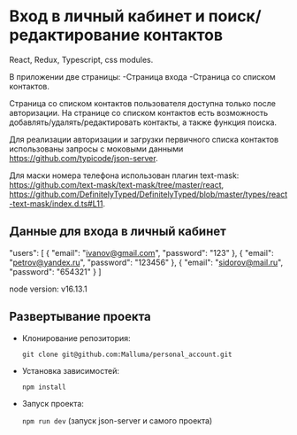 # Вход в личный кабинет и поиск/редактирование контактов
React, Redux, Typescript, css modules.

В приложении две страницы:
  -Страница входа
  -Страница со списком контактов. 

Страница со списком контактов пользователя доступна только после авторизации.
На странице со списком контактов есть возможность добавлять/удалять/редактировать контакты, а также функция поиска.

Для реализации авторизации и загрузки первичного списка контактов использованы запросы с моковыми данными https://github.com/typicode/json-server.

Для маски номера телефона использован плагин text-mask: https://github.com/text-mask/text-mask/tree/master/react, https://github.com/DefinitelyTyped/DefinitelyTyped/blob/master/types/react-text-mask/index.d.ts#L11.

## Данные для входа в личный кабинет
"users": [
    {
      "email": "ivanov@gmail.com",
      "password": "123"
    },
    {
      "email": "petrov@yandex.ru",
      "password": "123456"
    },
    {
      "email": "sidorov@mail.ru",
      "password": "654321"
    }
  ]

node version: v16.13.1 

## Развертывание проекта
+ Клонирование репозитория:

  `git clone git@github.com:Malluma/personal_account.git`
+ Установка зависимостей:

  `npm install`
+ Запуск проекта:

  `npm run dev` (запуск json-server и самого проекта)
